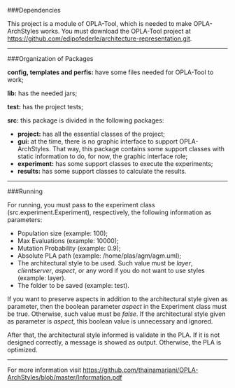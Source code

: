 ###Dependencies

This project is a module of OPLA-Tool, which is needed to make OPLA-ArchStyles works. You must download the OPLA-Tool project at https://github.com/edipofederle/architecture-representation.git.

---------------------------------------------------------------------------------------------------------------------

###Organization of Packages

**config, templates and perfis:** have some files needed for OPLA-Tool to work;

**lib:** has the needed jars;

**test:** has the project tests;

**src:** this package is divided in the following packages:

* **project:** has all the essential classes of the project;
* **gui:** at the time, there is no graphic interface to support OPLA-ArchStyles. That way, this package contains some support classes with static information to do, for now, the graphic interface role;
* **experiment:** has some support classes to execute the experiments;
* **results:** has some support classes to calculate the results.

-------------------------------------------------------------------------------------------------------------------

###Running

For running, you must pass to the experiment class (src.experiment.Experiment), respectively, the following information as parameters:

* Population size (example: 100);
* Max Evaluations (example: 10000);
* Mutation Probability (example: 0.9);
* Absolute PLA path (example: /home/plas/agm/agm.uml);
* The architectural style to be used. Such value must be *layer*, *clientserver*, *aspect*, or any word if you do not want to use styles (example: layer).
* The folder to be saved (example: test).

If you want to preserve aspects in addition to the architectural style given as parameter, then the boolean parameter *aspect* in the Experiment class must be true. Otherwise, such value must be *false*. If the architectural style given as parameter is *aspect*, this boolean value is unnecessary and ignored.

After that, the architectural style informed is validate in the PLA. If it is not designed correctly, a message is showed as output. Otherwise, the PLA is optimized.

-------------------------------------------------------------------------------------------------------------------


For more information visit https://github.com/thainamariani/OPLA-ArchStyles/blob/master/Information.pdf
